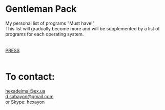 # Gentleman Pack
My personal list of programs "Must have!" <br>
This list will gradually become more and will be supplemented by a list of programs for each operating system.<br><br>
<br>
<a href="https://github.com/Hexayon/gentleman-pack/blob/master/list.md">PRESS</a><br>
<br>
# To contact:
 hexadeimal@ex.ua <br>
 d.sabayon@gmail.com<br>
 or Skype: hexayon
